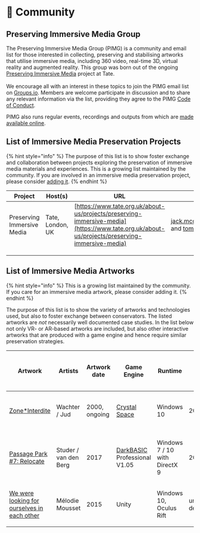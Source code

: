 # 👋 Community

## Preserving Immersive Media Group

The Preserving Immersive Media Group (PIMG) is a community and email list for those interested in collecting, preserving and stabilising artworks that utilise immersive media, including 360 video, real-time 3D, virtual reality and augmented reality. This group was born out of the ongoing [Preserving Immersive Media](https://www.tate.org.uk/about-us/projects/preserving-immersive-media) project at Tate. \
\
We encourage all with an interest in these topics to join the PIMG email list on [Groups.io](https://groups.io/g/pimg). Members are welcome participate in discussion and to share any relevant information via the list, providing they agree to the PIMG [Code of Conduct](../code-of-conduct.md).

PIMG also runs regular events, recordings and outputs from which are [made available online](past-pimg-events.md).&#x20;

## List of Immersive Media Preservation Projects

{% hint style="info" %}
The purpose of this list is to show foster exchange and collaboration between projects exploring the preservation of immersive media materials and experiences. This is a growing list maintained by the community. If you are involved in an immersive media preservation project, please consider [adding it](../contributing.md).
{% endhint %}

| Project                    | Host(s)          | URL                                                                                                                                          | Contact                                               |
| -------------------------- | ---------------- | -------------------------------------------------------------------------------------------------------------------------------------------- | ----------------------------------------------------- |
| Preserving Immersive Media | Tate, London, UK | [https://www.tate.org.uk/about-us/projects/preserving-immersive-media](https://www.tate.org.uk/about-us/projects/preserving-immersive-media) | jack.mcchonchie@tate.org.uk and tom.ensom@tate.org.uk |
|                            |                  |                                                                                                                                              |                                                       |
|                            |                  |                                                                                                                                              |                                                       |
|                            |                  |                                                                                                                                              |                                                       |

## List of Immersive Media Artworks

{% hint style="info" %}
This is a growing list maintained by the community. If you care for an immersive media artwork, please consider adding it.
{% endhint %}

The purpose of this list is to show the variety of artworks and technologies used, but also to foster exchange between conservators. The listed artworks are _not_ necessarily well documented case studies. In the list below not only VR- or AR-based artworks are included, but also other interactive artworks that are produced with a game engine and hence require similar preservation strategies.

| Artwork                                                                                                                              | Artists                | Artwork date  | Game Engine                                                                                        | Runtime                       | Game Engine, latest version (year) | Display                                               | Interactivity                                                | Institution owning artwork            |
| ------------------------------------------------------------------------------------------------------------------------------------ | ---------------------- | ------------- | -------------------------------------------------------------------------------------------------- | ----------------------------- | ---------------------------------- | ----------------------------------------------------- | ------------------------------------------------------------ | ------------------------------------- |
| [Zone\*Interdite](https://www.hek.ch/en/collection/artworks/zone-interdite/)                                                         | Wachter / Jud          | 2000, ongoing | [Crystal Space](https://en.wikipedia.org/wiki/Crystal\_Space)                                      | Windows 10                    | 2012                               | Projection, U-shaped, plus flat screen for navigation | Navigation with joystick                                     | HEK (House of Electronic Arts, Basel) |
| [Passage Park #7: Relocate](https://www.hek.ch/en/collection/artworks/passage-park-7-relocate/)                                      | Studer / van den Berg  | 2017          | [DarkBASIC](https://www.thegamecreators.com/product/dark-basic-pro-open-source) Professional V1.05 | Windows 7 / 10 with DirectX 9 | 2016                               | Projection 1920x1080,                                 | Walkthrough (like a 360 Video). Looking around using a mouse | HEK (House of Electronic Arts, Basel) |
| [We were looking for ourselves in each other](https://www.hek.ch/en/collection/artworks/we-were-looking-for-ourselves-in-each-other) | Mélodie Mousset        | 2015          | Unity                                                                                              | Windows 10, Oculus Rift       | under development                  | Oculus Rift Headset                                   | Navigation with XBox Console as part of Oculus Rift          | HEK (House of Electronic Arts, Basel) |
|                                                                                                                                      |                        |               |                                                                                                    |                               |                                    |                                                       |                                                              |                                       |
